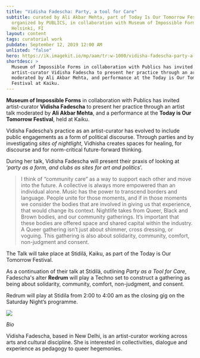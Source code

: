 ```yaml
---
title: "Vidisha Fadescha: Party, a tool for Care"
subtitle: curated by Ali Akbar Mehta, part of Today Is Our Tomorrow Festival,
  organized by PUBLICS, in collaboration with Museum of Impossible Forms,
  Helsinki, FI
layout: content
tags: curatorial work
pubdate: September 12, 2019 12:00 AM
unlisted: "false"
hero: https://ik.imagekit.io/mp/aam/tr:w-1000/vidisha-fadescha-party-a-tool-for-care-2019.png
shortdesc: >
  Museum of Impossible Forms in collaboration with Publics has invited
  artist-curator Vidisha Fadescha to present her practice through an artist talk
  moderated by Ali Akbar Mehta, and performance at the Today is Our Tomorrow
  Festival at Kaiku.
---
```

**Museum of Impossible Forms** in collaboration with Publics has invited artist-curator **Vidisha Fadescha** to present her practice through an artist talk moderated by **Ali Akbar Mehta**, and a performance at the **Today is Our Tomorrow Festival**, held at Kaiku.

Vidisha Fadescha’s practice as an artist-curator has evolved to include public engagements as a form of political discourse. Through parties and by investigating *sites of nightlight*, Vidhisha creates spaces for healing, for discourse and for norm-critical future-forward thinking.

During her talk, Vidisha Fadescha will present their praxis of looking at ‘*party as a form, and clubs as sites for art and politics*’. 

> I think of “community care” as a way to support each other and move into the future. A collective is always more empowered than an individual alone. Music has the power to transcend borders and language. People unite for those moments, and if in those moments we consider the bodies that are involved in giving us that experience, that would change its context. Nightlife takes from Queer, Black and Brown bodies, and our community gatherings. It’s important that these bodies are offered space and shared capital within the industry. A Queer gathering isn’t just about shimmer, cross dressing, or voguing. This gathering is also about solidarity, community, comfort, non-judgment and consent.

The Talk will take place at Stidilä, Kaiku, as part of the Today is Our Tomorrow Festival.

As a continuation of their talk at Stidilä, outlining *Party as a Tool for Care*, Fadescha's alter **Redrum** will play a Techno set to construct a gathering as being about solidarity, community, comfort, non-judgment, and consent.

Redrum will play at Stidila from 2:00 to 4:00 am as the closing gig on the Saturday Night’s programme.

![](https://ik.imagekit.io/mp/aam/tr:w-1000/redrum-2019.png)

*Bio*

Vidisha Fadescha, based in New Delhi, is an artist-curator working across arts and cultural discipline. She is interested in collectivities, dialogue and experience as pedagogy to queer hegemonies.